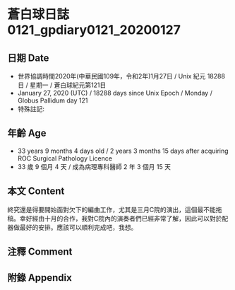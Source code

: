 # 蒼白球日誌0121_gpdiary0121_20200127 #

## 日期 Date ##

* 世界協調時間2020年(中華民國109年，令和2年)1月27日 / Unix 紀元 18288 日 / 星期一 / 蒼白球紀元第121日
* January 27, 2020 (UTC) / 18288 days since Unix Epoch / Monday / Globus Pallidum day 121
* 特殊註記:

## 年齡 Age ##

* 33 years 9 months 4 days old / 2 years 3 months 15 days after acquiring ROC Surgical Pathology Licence
* 33 歲 9 個月 4 天 / 成為病理專科醫師 2 年 3 個月 15 天

## 本文 Content ##

終究還是得要開始面對欠下的編曲工作，尤其是三月C院的演出，這個最不能拖稿。幸好經由十月的合作，我對C院內的演奏者們已經非常了解，因此可以對於配器做最好的安排。應該可以順利完成吧，我想。

## 注釋 Comment ##


## 附錄 Appendix ##

